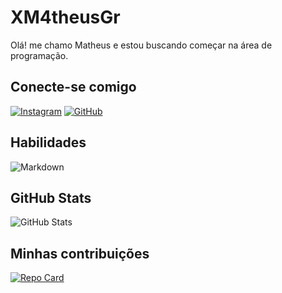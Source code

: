 # XM4theusGr
Olá! me chamo Matheus e estou buscando começar na área de programação.
## Conecte-se comigo
[![Instagram](https://img.shields.io/badge/-Instagram-%23E4405F?style=for-the-badge&logo=instagram&logoColor=white)](https://www.instagram.com/M4theusgr/)
[![GitHub](https://img.shields.io/badge/GitHbt-000?style=for-the-badge&logo=github&logoColor=white)](https://github.com/Xm4theusgr)

## Habilidades
![Markdown](https://img.shields.io/badge/Markdown-F8C8DC?style=for-the-badge&logo=markdown)
## GitHub Stats
![GitHub Stats](https://github-readme-stats.vercel.app/api?username=Xm4theusgr&theme=transparent&bg_color=000&border_color=30A3DC&show_icons=true&icon_color=30A3DC&title_color=E94D5F&text_color=FFF)
## Minhas contribuições
[![Repo Card](https://github-readme-stats.vercel.app/api/pin/?username=Xm4theusgr&repo=dio-lab-open-source&bg_color=000&border_color=30A3DC&show_icons=true&icon_color=30A3DC&title_color=FFF&text_color=FFF)](https://github.com/Xm4theusgr/dio-lab-open-source)